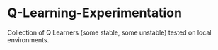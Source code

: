 # Q-Learning-Experimentation
Collection of Q Learners (some stable, some unstable) tested on local environments.
